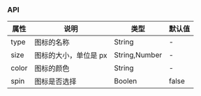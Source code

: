 ### API 
| 属性    | 说明           | 类型            | 默认值   |
|-------|--------------|---------------|-------|
| type  | 图标的名称        | String        | -     |
| size  | 图标的大小，单位是 px | String,Number | -     |
| color | 图标的颜色        | String        | -     |
| spin  | 图标是否选择       | Boolen        | false |
         